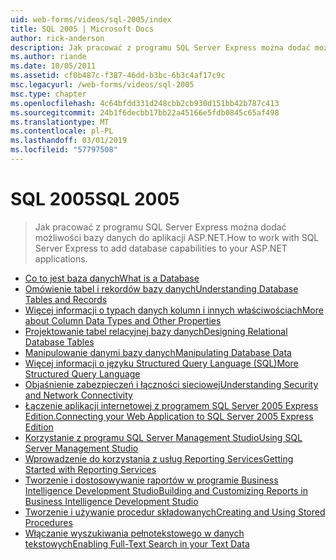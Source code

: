 ```yaml
---
uid: web-forms/videos/sql-2005/index
title: SQL 2005 | Microsoft Docs
author: rick-anderson
description: Jak pracować z programu SQL Server Express można dodać możliwości bazy danych do aplikacji ASP.NET.
ms.author: riande
ms.date: 10/05/2011
ms.assetid: cf0b487c-f387-46dd-b3bc-6b3c4af17c9c
msc.legacyurl: /web-forms/videos/sql-2005
msc.type: chapter
ms.openlocfilehash: 4c64bfdd331d248cbb2cb930d151bb42b787c413
ms.sourcegitcommit: 24b1f6decbb17bb22a45166e5fdb0845c65af498
ms.translationtype: MT
ms.contentlocale: pl-PL
ms.lasthandoff: 03/01/2019
ms.locfileid: "57797508"
---
```

<a name="sql-2005"></a><span data-ttu-id="d507d-103">SQL 2005</span><span class="sxs-lookup"><span data-stu-id="d507d-103">SQL 2005</span></span>
====================
> <span data-ttu-id="d507d-104">Jak pracować z programu SQL Server Express można dodać możliwości bazy danych do aplikacji ASP.NET.</span><span class="sxs-lookup"><span data-stu-id="d507d-104">How to work with SQL Server Express to add database capabilities to your ASP.NET applications.</span></span>


- [<span data-ttu-id="d507d-105">Co to jest baza danych</span><span class="sxs-lookup"><span data-stu-id="d507d-105">What is a Database</span></span>](what-is-a-database.md)
- [<span data-ttu-id="d507d-106">Omówienie tabel i rekordów bazy danych</span><span class="sxs-lookup"><span data-stu-id="d507d-106">Understanding Database Tables and Records</span></span>](understanding-database-tables-and-records.md)
- [<span data-ttu-id="d507d-107">Więcej informacji o typach danych kolumn i innych właściwościach</span><span class="sxs-lookup"><span data-stu-id="d507d-107">More about Column Data Types and Other Properties</span></span>](more-about-column-data-types-and-other-properties.md)
- [<span data-ttu-id="d507d-108">Projektowanie tabel relacyjnej bazy danych</span><span class="sxs-lookup"><span data-stu-id="d507d-108">Designing Relational Database Tables</span></span>](designing-relational-database-tables.md)
- [<span data-ttu-id="d507d-109">Manipulowanie danymi bazy danych</span><span class="sxs-lookup"><span data-stu-id="d507d-109">Manipulating Database Data</span></span>](manipulating-database-data.md)
- [<span data-ttu-id="d507d-110">Więcej informacji o języku Structured Query Language (SQL)</span><span class="sxs-lookup"><span data-stu-id="d507d-110">More Structured Query Language</span></span>](more-structured-query-language.md)
- [<span data-ttu-id="d507d-111">Objaśnienie zabezpieczeń i łączności sieciowej</span><span class="sxs-lookup"><span data-stu-id="d507d-111">Understanding Security and Network Connectivity</span></span>](understanding-security-and-network-connectivity.md)
- [<span data-ttu-id="d507d-112">Łączenie aplikacji internetowej z programem SQL Server 2005 Express Edition.</span><span class="sxs-lookup"><span data-stu-id="d507d-112">Connecting your Web Application to SQL Server 2005 Express Edition</span></span>](connecting-your-web-application-to-sql-server-2005-express-edition.md)
- [<span data-ttu-id="d507d-113">Korzystanie z programu SQL Server Management Studio</span><span class="sxs-lookup"><span data-stu-id="d507d-113">Using SQL Server Management Studio</span></span>](using-sql-server-management-studio.md)
- [<span data-ttu-id="d507d-114">Wprowadzenie do korzystania z usług Reporting Services</span><span class="sxs-lookup"><span data-stu-id="d507d-114">Getting Started with Reporting Services</span></span>](getting-started-with-reporting-services.md)
- [<span data-ttu-id="d507d-115">Tworzenie i dostosowywanie raportów w programie Business Intelligence Development Studio</span><span class="sxs-lookup"><span data-stu-id="d507d-115">Building and Customizing Reports in Business Intelligence Development Studio</span></span>](building-and-customizing-reports-in-business-intelligence-development-studio.md)
- [<span data-ttu-id="d507d-116">Tworzenie i używanie procedur składowanych</span><span class="sxs-lookup"><span data-stu-id="d507d-116">Creating and Using Stored Procedures</span></span>](creating-and-using-stored-procedures.md)
- [<span data-ttu-id="d507d-117">Włączanie wyszukiwania pełnotekstowego w danych tekstowych</span><span class="sxs-lookup"><span data-stu-id="d507d-117">Enabling Full-Text Search in your Text Data</span></span>](enabling-full-text-search-in-your-text-data.md)
